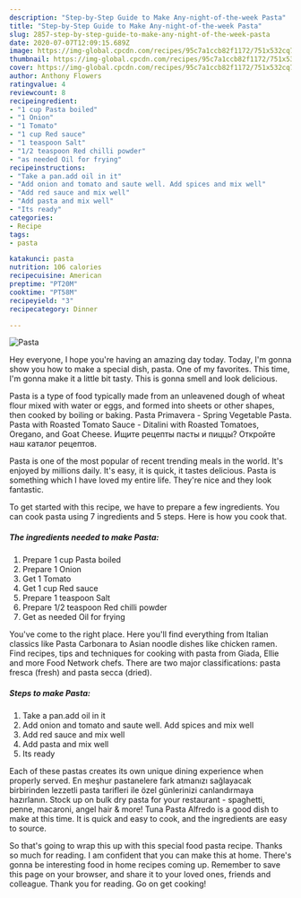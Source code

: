 ```yaml
---
description: "Step-by-Step Guide to Make Any-night-of-the-week Pasta"
title: "Step-by-Step Guide to Make Any-night-of-the-week Pasta"
slug: 2857-step-by-step-guide-to-make-any-night-of-the-week-pasta
date: 2020-07-07T12:09:15.689Z
image: https://img-global.cpcdn.com/recipes/95c7a1ccb82f1172/751x532cq70/pasta-recipe-main-photo.jpg
thumbnail: https://img-global.cpcdn.com/recipes/95c7a1ccb82f1172/751x532cq70/pasta-recipe-main-photo.jpg
cover: https://img-global.cpcdn.com/recipes/95c7a1ccb82f1172/751x532cq70/pasta-recipe-main-photo.jpg
author: Anthony Flowers
ratingvalue: 4
reviewcount: 8
recipeingredient:
- "1 cup Pasta boiled"
- "1 Onion"
- "1 Tomato"
- "1 cup Red sauce"
- "1 teaspoon Salt"
- "1/2 teaspoon Red chilli powder"
- "as needed Oil for frying"
recipeinstructions:
- "Take a pan.add oil in it"
- "Add onion and tomato and saute well. Add spices and mix well"
- "Add red sauce and mix well"
- "Add pasta and mix well"
- "Its ready"
categories:
- Recipe
tags:
- pasta

katakunci: pasta 
nutrition: 106 calories
recipecuisine: American
preptime: "PT20M"
cooktime: "PT58M"
recipeyield: "3"
recipecategory: Dinner

---
```



![Pasta](https://img-global.cpcdn.com/recipes/95c7a1ccb82f1172/751x532cq70/pasta-recipe-main-photo.jpg)

Hey everyone, I hope you're having an amazing day today. Today, I'm gonna show you how to make a special dish, pasta. One of my favorites. This time, I'm gonna make it a little bit tasty. This is gonna smell and look delicious.

Pasta is a type of food typically made from an unleavened dough of wheat flour mixed with water or eggs, and formed into sheets or other shapes, then cooked by boiling or baking. Pasta Primavera - Spring Vegetable Pasta. Pasta with Roasted Tomato Sauce - Ditalini with Roasted Tomatoes, Oregano, and Goat Cheese. Ищите рецепты пасты и пиццы? Откройте наш каталог рецептов.

Pasta is one of the most popular of recent trending meals in the world. It's enjoyed by millions daily. It's easy, it is quick, it tastes delicious. Pasta is something which I have loved my entire life. They're nice and they look fantastic.


To get started with this recipe, we have to prepare a few ingredients. You can cook pasta using 7 ingredients and 5 steps. Here is how you cook that.

<!--inarticleads1-->

##### The ingredients needed to make Pasta:

1. Prepare 1 cup Pasta boiled
1. Prepare 1 Onion
1. Get 1 Tomato
1. Get 1 cup Red sauce
1. Prepare 1 teaspoon Salt
1. Prepare 1/2 teaspoon Red chilli powder
1. Get as needed Oil for frying


You&#39;ve come to the right place. Here you&#39;ll find everything from Italian classics like Pasta Carbonara to Asian noodle dishes like chicken ramen. Find recipes, tips and techniques for cooking with pasta from Giada, Ellie and more Food Network chefs. There are two major classifications: pasta fresca (fresh) and pasta secca (dried). 

<!--inarticleads2-->

##### Steps to make Pasta:

1. Take a pan.add oil in it
1. Add onion and tomato and saute well. Add spices and mix well
1. Add red sauce and mix well
1. Add pasta and mix well
1. Its ready


Each of these pastas creates its own unique dining experience when properly served. En meşhur pastanelere fark atmanızı sağlayacak birbirinden lezzetli pasta tarifleri ile özel günlerinizi canlandırmaya hazırlanın. Stock up on bulk dry pasta for your restaurant - spaghetti, penne, macaroni, angel hair &amp; more! Tuna Pasta Alfredo is a good dish to make at this time. It is quick and easy to cook, and the ingredients are easy to source. 

So that's going to wrap this up with this special food pasta recipe. Thanks so much for reading. I am confident that you can make this at home. There's gonna be interesting food in home recipes coming up. Remember to save this page on your browser, and share it to your loved ones, friends and colleague. Thank you for reading. Go on get cooking!
